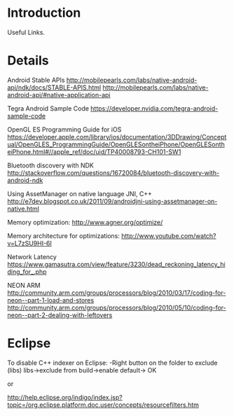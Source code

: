# Introduction #

Useful Links.


# Details #

Android Stable APIs
http://mobilepearls.com/labs/native-android-api/ndk/docs/STABLE-APIS.html
http://mobilepearls.com/labs/native-android-api/#native-application-api

Tegra Android Sample Code
https://developer.nvidia.com/tegra-android-sample-code

OpenGL ES Programming Guide for iOS
https://developer.apple.com/library/ios/documentation/3DDrawing/Conceptual/OpenGLES_ProgrammingGuide/OpenGLESontheiPhone/OpenGLESontheiPhone.html#//apple_ref/doc/uid/TP40008793-CH101-SW1

Bluetooth discovery with NDK
http://stackoverflow.com/questions/16720084/bluetooth-discovery-with-android-ndk

Using AssetManager on native language JNI, C++
http://e7dev.blogspot.co.uk/2011/09/androidjni-using-assetmanager-on-native.html

Memory optimization:
http://www.agner.org/optimize/

Memory architecture for optimizations:
http://www.youtube.com/watch?v=L7zSU9HI-6I

Network Latency
https://www.gamasutra.com/view/feature/3230/dead_reckoning_latency_hiding_for_.php

NEON ARM
http://community.arm.com/groups/processors/blog/2010/03/17/coding-for-neon--part-1-load-and-stores
http://community.arm.com/groups/processors/blog/2010/05/10/coding-for-neon--part-2-dealing-with-leftovers

# Eclipse #

To disable C++ indexer on Eclipse:
-Right button on the folder to exclude (libs)
libs->exclude from build->enable default-> OK

or

http://help.eclipse.org/indigo/index.jsp?topic=/org.eclipse.platform.doc.user/concepts/resourcefilters.htm